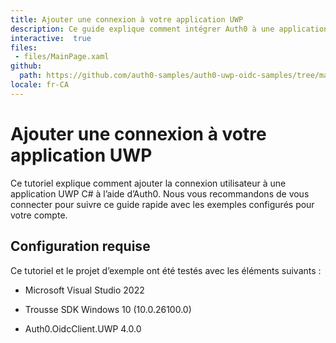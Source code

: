 ```yaml
---
title: Ajouter une connexion à votre application UWP
description: Ce guide explique comment intégrer Auth0 à une application UWP C# , à l’aide de la trousse SDK OidcClient.UWP.
interactive:  true
files:
 - files/MainPage.xaml
github:
  path: https://github.com/auth0-samples/auth0-uwp-oidc-samples/tree/master/Quickstart/00-Starter-Seed
locale: fr-CA
---
```


# Ajouter une connexion à votre application UWP


<p>Ce tutoriel explique comment ajouter la connexion utilisateur à une application UWP C# à l’aide d’Auth0. Nous vous recommandons de vous connecter pour suivre ce guide rapide avec les exemples configurés pour votre compte.</p><h2>Configuration requise</h2><p>Ce tutoriel et le projet d’exemple ont été testés avec les éléments suivants :</p><ul><li><p>Microsoft Visual Studio 2022</p></li><li><p>Trousse SDK Windows 10 (10.0.26100.0)</p></li><li><p>Auth0.OidcClient.UWP 4.0.0</p></li></ul><div></div><p></p>

